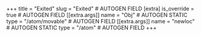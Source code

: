 +++
title = "Exited"
slug = "Exited" # AUTOGEN FIELD
[extra]
is_override = true # AUTOGEN FIELD
[[extra.args]]
name = "Obj" # AUTOGEN STATIC
type = "/atom/movable" # AUTOGEN FIELD
[[extra.args]]
name = "newloc" # AUTOGEN STATIC
type = "/atom" # AUTOGEN FIELD
+++